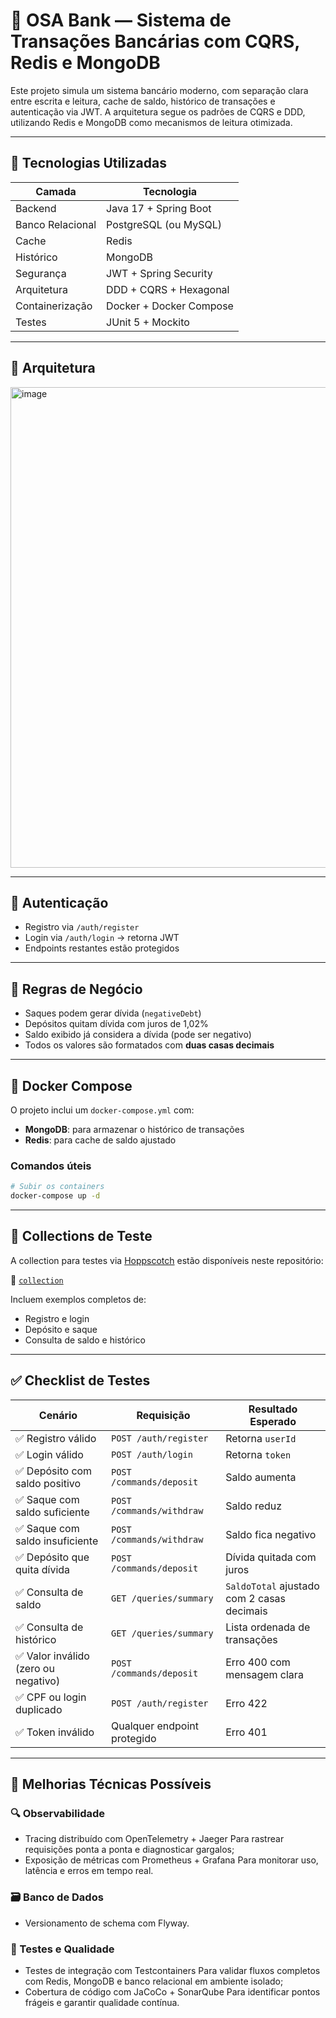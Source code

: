 
# 🏦 OSA Bank — Sistema de Transações Bancárias com CQRS, Redis e MongoDB

Este projeto simula um sistema bancário moderno, com separação clara entre escrita e leitura, cache de saldo, histórico de transações e autenticação via JWT. A arquitetura segue os padrões de CQRS e DDD, utilizando Redis e MongoDB como mecanismos de leitura otimizada.

---

## 🚀 Tecnologias Utilizadas

| Camada             | Tecnologia                     |
|--------------------|--------------------------------|
| Backend            | Java 17 + Spring Boot          |
| Banco Relacional   | PostgreSQL (ou MySQL)          |
| Cache              | Redis                          |
| Histórico          | MongoDB                        |
| Segurança          | JWT + Spring Security          |
| Arquitetura        | DDD + CQRS + Hexagonal         |
| Containerização    | Docker + Docker Compose        |
| Testes             | JUnit 5 + Mockito              |

---

## 🧠 Arquitetura
<img width="998" height="769" alt="image" src="https://github.com/user-attachments/assets/0045d8e8-9f3d-441a-afe0-dcfa613e6b35" />

---

## 🔐 Autenticação

- Registro via `/auth/register`
- Login via `/auth/login` → retorna JWT
- Endpoints restantes estão protegidos

---

## 🧮 Regras de Negócio

- Saques podem gerar dívida (`negativeDebt`)
- Depósitos quitam dívida com juros de 1,02%
- Saldo exibido já considera a dívida (pode ser negativo)
- Todos os valores são formatados com **duas casas decimais**

---

## 🐳 Docker Compose

O projeto inclui um `docker-compose.yml` com:

- **MongoDB**: para armazenar o histórico de transações
- **Redis**: para cache de saldo ajustado

### Comandos úteis

```bash
# Subir os containers
docker-compose up -d
```

---

## 📘 Collections de Teste

A collection para testes via [Hoppscotch](https://hoppscotch.io) estão disponíveis neste repositório:

📂 [`collection`](collection.json)

Incluem exemplos completos de:
- Registro e login
- Depósito e saque
- Consulta de saldo e histórico

---

## ✅ Checklist de Testes

| Cenário | Requisição | Resultado Esperado |
|--------|------------|--------------------|
| ✅ Registro válido | `POST /auth/register` | Retorna `userId` |
| ✅ Login válido | `POST /auth/login` | Retorna `token` |
| ✅ Depósito com saldo positivo | `POST /commands/deposit` | Saldo aumenta |
| ✅ Saque com saldo suficiente | `POST /commands/withdraw` | Saldo reduz |
| ✅ Saque com saldo insuficiente | `POST /commands/withdraw` | Saldo fica negativo |
| ✅ Depósito que quita dívida | `POST /commands/deposit` | Dívida quitada com juros |
| ✅ Consulta de saldo | `GET /queries/summary` | `SaldoTotal` ajustado com 2 casas decimais |
| ✅ Consulta de histórico | `GET /queries/summary` | Lista ordenada de transações |
| ✅ Valor inválido (zero ou negativo) | `POST /commands/deposit` | Erro 400 com mensagem clara |
| ✅ CPF ou login duplicado | `POST /auth/register` | Erro 422 |
| ✅ Token inválido | Qualquer endpoint protegido | Erro 401 |

---
## 🧱 Melhorias Técnicas Possíveis

### 🔍 Observabilidade
- Tracing distribuído com OpenTelemetry + Jaeger Para rastrear requisições ponta a ponta e diagnosticar gargalos;
- Exposição de métricas com Prometheus + Grafana Para monitorar uso, latência e erros em tempo real.

### 🗃️ Banco de Dados
- Versionamento de schema com Flyway.

### 🧪 Testes e Qualidade
- Testes de integração com Testcontainers Para validar fluxos completos com Redis, MongoDB e banco relacional em ambiente isolado;
- Cobertura de código com JaCoCo + SonarQube Para identificar pontos frágeis e garantir qualidade contínua.

